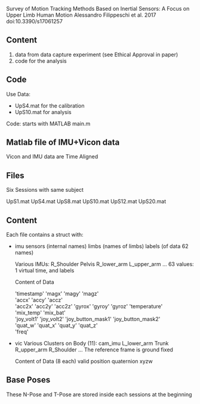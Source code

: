 Survey of Motion Tracking Methods Based on Inertial Sensors: A Focus on Upper Limb Human Motion
Alessandro Filippeschi et al. 2017 doi:10.3390/s17061257

Content
-------

1) data from data capture experiment (see Ethical Approval in paper)
2) code for the analysis

Code
-----------------------------

Use Data: 
- UpS4.mat for the calibration
- UpS10.mat for analysis

Code: starts with MATLAB main.m

Matlab file of IMU+Vicon data
-----------------------------

Vicon and IMU data are Time Aligned

Files
-----------------
Six Sessions with same subject

UpS1.mat
UpS4.mat
UpS8.mat
UpS10.mat
UpS12.mat
UpS20.mat

Content
------------------

Each file contains a struct with:

- imu
	sensors (internal names)
	limbs (names of limbs)
	labels (of data 62 names)

	Various IMUs:
		R_Shoulder Pelvis R_lower_arm L_upper_arm ... 63 values: 1 virtual time, and labels

	Content of Data 

	'timestamp'
	'magx'	'magy'	'magz'	
	'accx'	'accy'	'accz'	
	'acc2x'	'acc2y'	'acc2z'	
	'gyrox'	'gyroy'	'gyroz'	
	'temperature'	
	'mix_temp'	'mix_bat'	
	'joy_volt1'	'joy_volt2'	
	'joy_button_mask1'	'joy_button_mask2'	
	'quat_w'	'quat_x'	'quat_y'	'quat_z'	
	'freq'

- vic
	Various Clusters on Body (11): cam_imu L_lower_arm Trunk R_upper_arm R_Shoulder ... 
	The reference frame is ground fixed

	Content of Data (8 each)
		valid
		position
		quaternion xyzw

Base Poses
----------

These N-Pose and T-Pose are stored inside each sessions at the beginning

	
